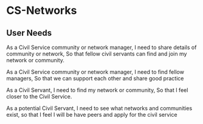# CS-Networks




## User Needs

As a Civil Service community or network manager,
I need to share details of community or network,
So that fellow civil servants can find and join my network or community.

As a Civil Service community or network manager,
I need to find fellow managers,
So that we can support each other and share good practice

As a Civil Servant,
I need to find my network or community,
So that I feel closer to the Civil Service.

As a potential Civil Servant, 
I need to see what networks and communities exist, 
so that I feel I will be have peers and apply for the civil service   

